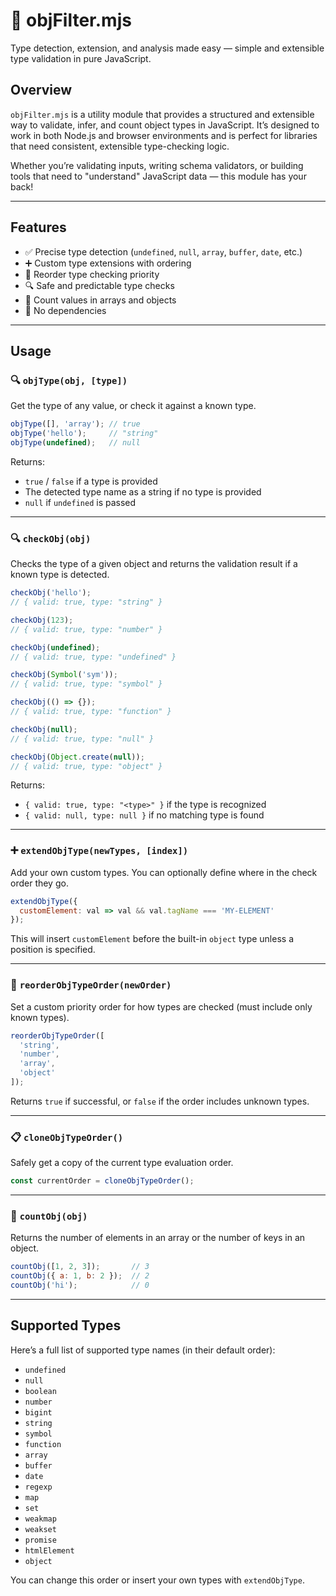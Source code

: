 # 🧠 objFilter.mjs

Type detection, extension, and analysis made easy — simple and extensible type validation in pure JavaScript.

## Overview

`objFilter.mjs` is a utility module that provides a structured and extensible way to validate, infer, and count object types in JavaScript. It’s designed to work in both Node.js and browser environments and is perfect for libraries that need consistent, extensible type-checking logic.

Whether you’re validating inputs, writing schema validators, or building tools that need to "understand" JavaScript data — this module has your back!

---

## Features

- ✅ Precise type detection (`undefined`, `null`, `array`, `buffer`, `date`, etc.)
- ➕ Custom type extensions with ordering
- 🔄 Reorder type checking priority
- 🔍 Safe and predictable type checks
- 🧮 Count values in arrays and objects
- 🚫 No dependencies

---

## Usage

### 🔍 `objType(obj, [type])`

Get the type of any value, or check it against a known type.

```js
objType([], 'array'); // true
objType('hello');     // "string"
objType(undefined);   // null
```

Returns:
- `true` / `false` if a type is provided
- The detected type name as a string if no type is provided
- `null` if `undefined` is passed

---

### 🔍 `checkObj(obj)`

Checks the type of a given object and returns the validation result if a known type is detected.

```js
checkObj('hello');
// { valid: true, type: "string" }

checkObj(123);
// { valid: true, type: "number" }

checkObj(undefined);
// { valid: true, type: "undefined" }

checkObj(Symbol('sym'));
// { valid: true, type: "symbol" }

checkObj(() => {});
// { valid: true, type: "function" }

checkObj(null);
// { valid: true, type: "null" }

checkObj(Object.create(null));
// { valid: true, type: "object" }
```

Returns:
- `{ valid: true, type: "<type>" }` if the type is recognized
- `{ valid: null, type: null }` if no matching type is found

---

### ➕ `extendObjType(newTypes, [index])`

Add your own custom types. You can optionally define where in the check order they go.

```js
extendObjType({
  customElement: val => val && val.tagName === 'MY-ELEMENT'
});
```

This will insert `customElement` before the built-in `object` type unless a position is specified.

---

### 🔁 `reorderObjTypeOrder(newOrder)`

Set a custom priority order for how types are checked (must include only known types).

```js
reorderObjTypeOrder([
  'string',
  'number',
  'array',
  'object'
]);
```

Returns `true` if successful, or `false` if the order includes unknown types.

---

### 📋 `cloneObjTypeOrder()`

Safely get a copy of the current type evaluation order.

```js
const currentOrder = cloneObjTypeOrder();
```

---

### 🧮 `countObj(obj)`

Returns the number of elements in an array or the number of keys in an object.

```js
countObj([1, 2, 3]);       // 3
countObj({ a: 1, b: 2 });  // 2
countObj('hi');            // 0
```

---

## Supported Types

Here’s a full list of supported type names (in their default order):

- `undefined`
- `null`
- `boolean`
- `number`
- `bigint`
- `string`
- `symbol`
- `function`
- `array`
- `buffer`
- `date`
- `regexp`
- `map`
- `set`
- `weakmap`
- `weakset`
- `promise`
- `htmlElement`
- `object`

You can change this order or insert your own types with `extendObjType`.
